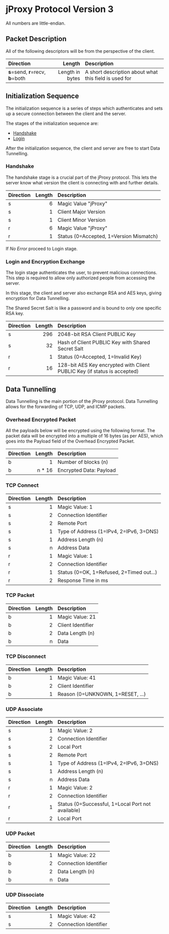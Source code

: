 # jProxy Protocol Version 3

All numbers are little-endian.

## Packet Description

All of the following descriptors will be from the perspective of the client.

| Direction                          | Length          | Description                                           |
|:---------------------------------- | ---------------:|:----------------------------------------------------- |
| **s**=send, **r**=recv, **b**=both | Length in bytes | A short description about what this field is used for |


## Initialization Sequence

The initialization sequence is a series of steps which authenticates and sets up a secure connection between the client and the server.

The stages of the initialization sequence are:
* [Handshake](#handshake)
* [Login](#login-and-encryption-exchange)

After the initialization sequence, the client and server are free to start Data Tunnelling.

### Handshake

The handshake stage is a crucial part of the jProxy protocol. This lets the server know what version the client is connecting with and further details.

| Direction | Length | Description                                                                 |
|:--------- | ------:|:--------------------------------------------------------------------------- |
| s |      6 | Magic Value "jProxy"                                                                |
| s |      1 | Client Major Version                                                                |
| s |      1 | Client Minor Version                                                                |
| r |      6 | Magic Value "jProxy"                                                                |
| r |      1 | Status (0=Accepted, 1=Version Mismatch)                                             |

If *No Error* proceed to Login stage.

### Login and Encryption Exchange

The login stage authenticates the user, to prevent malicious connections.
This step is required to allow only authorized people from accessing the server.

In this stage, the client and server also exchange RSA and AES keys, giving encryption for Data Tunnelling.

The Shared Secret Salt is like a password and is bound to only one specific RSA key.

| Direction | Length | Description                                                                 |
|:--------- | ------:|:--------------------------------------------------------------------------- |
| s |    296 | 2048-bit RSA Client PUBLIC Key                                                      |
| s |     32 | Hash of Client PUBLIC Key with Shared Secret Salt                                   |
| r |      1 | Status (0=Accepted, 1=Invalid Key)                                                  |
| r |     16 | 128-bit AES Key encrypted with Client PUBLIC Key (if status is accepted)            |


## Data Tunnelling

Data Tunnelling is the main portion of the jProxy protocol.
Data Tunnelling allows for the forwarding of TCP, UDP, and ICMP packets.

### Overhead Encrypted Packet

All the payloads below will be encrypted using the following format.
The packet data will be encrypted into a multiple of 16 bytes (as per AES),
which goes into the Payload field of the Overhead Encrypted Packet.

| Direction | Length | Description                                                                 |
|:--------- | ------:|:--------------------------------------------------------------------------- |
| b |      1 | Number of blocks (n)                                                                |
| b | n * 16 | Encrypted Data: Payload                                                             |


### TCP Connect

| Direction | Length | Description                                                                 |
|:--------- | ------:|:--------------------------------------------------------------------------- |
| s |      1 | Magic Value: 1                                                                      |
| s |      2 | Connection Identifier                                                               |
| s |      2 | Remote Port                                                                         |
| s |      1 | Type of Address (1=IPv4, 2=IPv6, 3=DNS)                                             |
| s |      1 | Address Length (n)                                                                  |
| s |      n | Address Data                                                                        |
| r |      1 | Magic Value: 1                                                                      |
| r |      2 | Connection Identifier                                                               |
| r |      1 | Status (0=OK, 1=Refused, 2=Timed out...)                                            |
| r |      2 | Response Time in ms                                                                 |

### TCP Packet

| Direction | Length | Description                                                                 |
|:--------- | ------:|:--------------------------------------------------------------------------- |
| b |      1 | Magic Value: 21                                                                     |
| b |      2 | Client Identifier                                                                   |
| b |      2 | Data Length (n)                                                                     |
| b |      n | Data                                                                                |

### TCP Disconnect

| Direction | Length | Description                                                                 |
|:--------- | ------:|:--------------------------------------------------------------------------- |
| b |      1 | Magic Value: 41                                                                     |
| b |      2 | Client Identifier                                                                   |
| b |      1 | Reason (0=UNKNOWN, 1=RESET, ...)                                                    |



### UDP Associate

| Direction | Length | Description                                                                 |
|:--------- | ------:|:--------------------------------------------------------------------------- |
| s |      1 | Magic Value: 2                                                                      |
| s |      2 | Connection Identifier                                                               |
| s |      2 | Local Port                                                                          |
| s |      2 | Remote Port                                                                         |
| s |      1 | Type of Address (1=IPv4, 2=IPv6, 3=DNS)                                             |
| s |      1 | Address Length (n)                                                                  |
| s |      n | Address Data                                                                        |
| r |      1 | Magic Value: 2                                                                      |
| r |      2 | Connection Identifier                                                               |
| r |      1 | Status (0=Successful, 1=Local Port not available)                                   |
| r |      2 | Local Port                                                                          |

### UDP Packet

| Direction | Length | Description                                                                 |
|:--------- | ------:|:--------------------------------------------------------------------------- |
| b |      1 | Magic Value: 22                                                                     |
| b |      2 | Connection Identifier                                                               |
| b |      2 | Data Length (n)                                                                     |
| b |      n | Data                                                                                |

### UDP Dissociate
| Direction | Length | Description                                                                 |
|:--------- | ------:|:--------------------------------------------------------------------------- |
| s |      1 | Magic Value: 42                                                                     |
| s |      2 | Connection Identifier                                                               |
